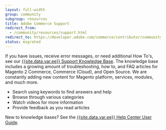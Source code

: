 ```yaml
---
layout: full-width
group: community
subgroup: resources
title: Adobe Commerce Support
redirect_from:
  - /community/resources/support.html
redirect_to: https://developer.adobe.com/commerce/contributor/community/support/
status: migrated
---
```


If you have issues, receive error messages, or need additional How To's, see our [{{site.data.var.ee}} Support Knowledge Base](https://support.magento.com). The knowledge base includes a growing amount of troubleshooting, how to, and FAQ articles for Magento 2 Commerce, Commerce (Cloud), and Open Source. We are constantly adding new content for Magento platform, services, modules, and much more.

*  Search using keywords to find answers and help
*  Browse through various categories
*  Watch videos for more information
*  Provide feedback as you read articles

New to knowledge bases? See the [{{site.data.var.ee}} Help Center User Guide](https://support.magento.com/hc/en-us/articles/360000913794).
